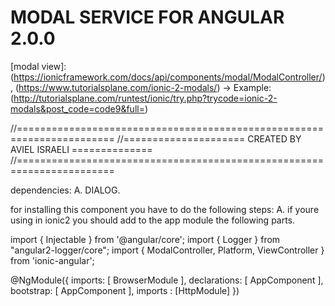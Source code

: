MODAL SERVICE FOR ANGULAR 2.0.0
=================================
[modal view]: (https://ionicframework.com/docs/api/components/modal/ModalController/) , (https://www.tutorialsplane.com/ionic-2-modals/) -> Example: (http://tutorialsplane.com/runtest/ionic/try.php?trycode=ionic-2-modals&post_code=code9&full=)

//=======================================================================
//===================== CREATED BY AVIEL ISRAELI ==============
//=======================================================================

dependencies:
 A. DIALOG.


for installing this component you have to do the following steps:
A. if youre using in ionic2 you should add to the app module the following parts.

import { Injectable } from '@angular/core';
import { Logger } from "angular2-logger/core";
import { ModalController, Platform, ViewController } from 'ionic-angular';


 @NgModule({
     imports:      [ BrowserModule ],
     declarations: [ AppComponent ],
     bootstrap:    [ AppComponent ],
     imports :     [HttpModule]
 })


